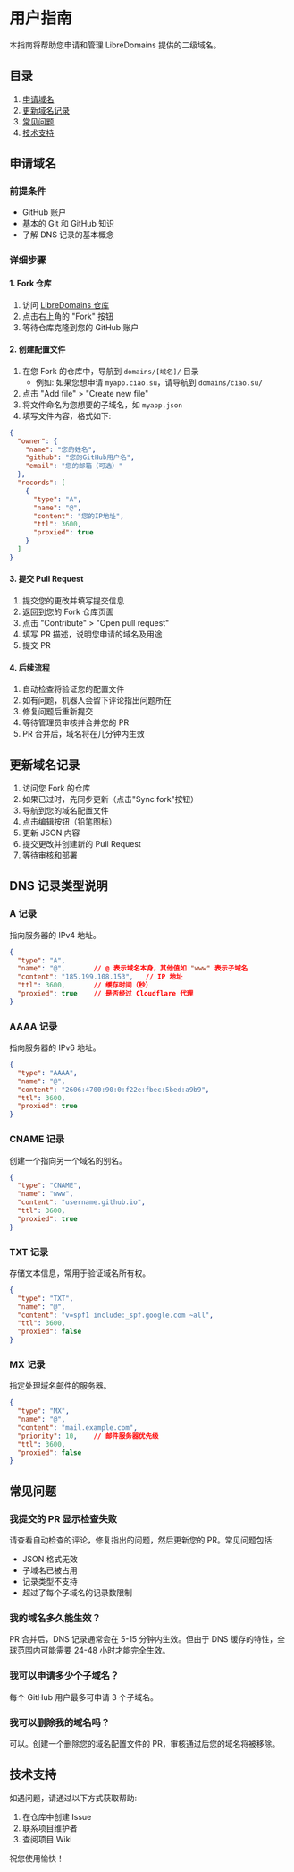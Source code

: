 # 用户指南

本指南将帮助您申请和管理 LibreDomains 提供的二级域名。

## 目录

1. [申请域名](#申请域名)
2. [更新域名记录](#更新域名记录)
3. [常见问题](#常见问题)
4. [技术支持](#技术支持)

## 申请域名

### 前提条件

- GitHub 账户
- 基本的 Git 和 GitHub 知识
- 了解 DNS 记录的基本概念

### 详细步骤

#### 1. Fork 仓库

1. 访问 [LibreDomains 仓库](https://github.com/bestzwei/LibreDomains)
2. 点击右上角的 "Fork" 按钮
3. 等待仓库克隆到您的 GitHub 账户

#### 2. 创建配置文件

1. 在您 Fork 的仓库中，导航到 `domains/[域名]/` 目录
   - 例如: 如果您想申请 `myapp.ciao.su`，请导航到 `domains/ciao.su/`
2. 点击 "Add file" > "Create new file"
3. 将文件命名为您想要的子域名，如 `myapp.json`
4. 填写文件内容，格式如下:

```json
{
  "owner": {
    "name": "您的姓名",
    "github": "您的GitHub用户名",
    "email": "您的邮箱（可选）"
  },
  "records": [
    {
      "type": "A",
      "name": "@",
      "content": "您的IP地址",
      "ttl": 3600,
      "proxied": true
    }
  ]
}
```

#### 3. 提交 Pull Request

1. 提交您的更改并填写提交信息
2. 返回到您的 Fork 仓库页面
3. 点击 "Contribute" > "Open pull request"
4. 填写 PR 描述，说明您申请的域名及用途
5. 提交 PR

#### 4. 后续流程

1. 自动检查将验证您的配置文件
2. 如有问题，机器人会留下评论指出问题所在
3. 修复问题后重新提交
4. 等待管理员审核并合并您的 PR
5. PR 合并后，域名将在几分钟内生效

## 更新域名记录

1. 访问您 Fork 的仓库
2. 如果已过时，先同步更新（点击"Sync fork"按钮）
3. 导航到您的域名配置文件
4. 点击编辑按钮（铅笔图标）
5. 更新 JSON 内容
6. 提交更改并创建新的 Pull Request
7. 等待审核和部署

## DNS 记录类型说明

### A 记录

指向服务器的 IPv4 地址。

```json
{
  "type": "A",
  "name": "@",       // @ 表示域名本身，其他值如 "www" 表示子域名
  "content": "185.199.108.153",   // IP 地址
  "ttl": 3600,       // 缓存时间（秒）
  "proxied": true    // 是否经过 Cloudflare 代理
}
```

### AAAA 记录

指向服务器的 IPv6 地址。

```json
{
  "type": "AAAA",
  "name": "@",
  "content": "2606:4700:90:0:f22e:fbec:5bed:a9b9",
  "ttl": 3600,
  "proxied": true
}
```

### CNAME 记录

创建一个指向另一个域名的别名。

```json
{
  "type": "CNAME",
  "name": "www",
  "content": "username.github.io",
  "ttl": 3600,
  "proxied": true
}
```

### TXT 记录

存储文本信息，常用于验证域名所有权。

```json
{
  "type": "TXT",
  "name": "@",
  "content": "v=spf1 include:_spf.google.com ~all",
  "ttl": 3600,
  "proxied": false
}
```

### MX 记录

指定处理域名邮件的服务器。

```json
{
  "type": "MX",
  "name": "@",
  "content": "mail.example.com",
  "priority": 10,    // 邮件服务器优先级
  "ttl": 3600,
  "proxied": false
}
```

## 常见问题

### 我提交的 PR 显示检查失败

请查看自动检查的评论，修复指出的问题，然后更新您的 PR。常见问题包括:

- JSON 格式无效
- 子域名已被占用
- 记录类型不支持
- 超过了每个子域名的记录数限制

### 我的域名多久能生效？

PR 合并后，DNS 记录通常会在 5-15 分钟内生效。但由于 DNS 缓存的特性，全球范围内可能需要 24-48 小时才能完全生效。

### 我可以申请多少个子域名？

每个 GitHub 用户最多可申请 3 个子域名。

### 我可以删除我的域名吗？

可以。创建一个删除您的域名配置文件的 PR，审核通过后您的域名将被移除。

## 技术支持

如遇问题，请通过以下方式获取帮助:

1. 在仓库中创建 Issue
2. 联系项目维护者
3. 查阅项目 Wiki

祝您使用愉快！
